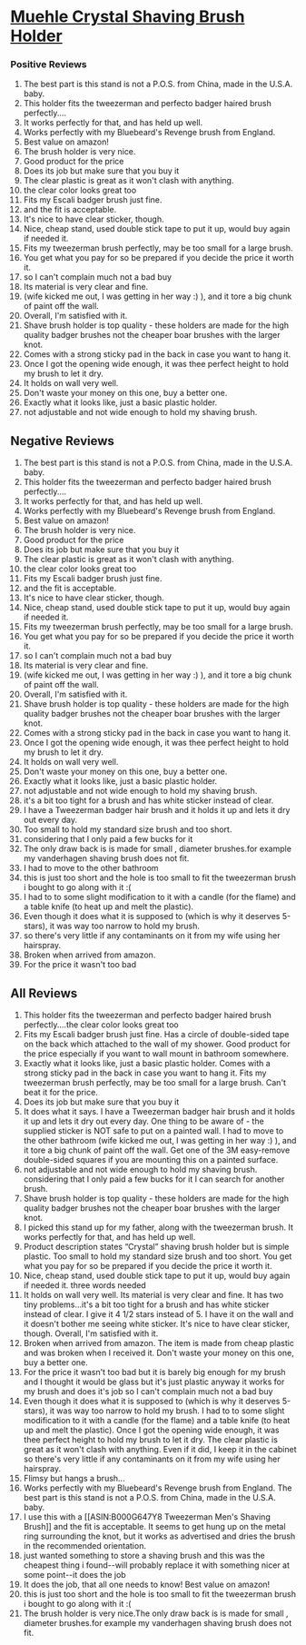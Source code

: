 # [Muehle Crystal Shaving Brush Holder](https://products.checkmycream.com/products/Muehle-Crystal-Shaving-Brush-Holder.html)

### Positive Reviews

<ol>
      <li>The best part is this stand is not a P.O.S. from China, made in the U.S.A. baby.</li>
      <li>This holder fits the tweezerman and perfecto badger haired brush perfectly....</li>
      <li>It works perfectly for that, and has held up well.</li>
      <li>Works perfectly with my Bluebeard&#x27;s Revenge brush from England.</li>
      <li>Best value on amazon!</li>
      <li>The brush holder is very nice.</li>
      <li>Good product for the price</li>
      <li>Does its job but make sure that you buy it</li>
      <li>The clear plastic is great as it won&#x27;t clash with anything.</li>
      <li>the clear color looks great too</li>
      <li>Fits my Escali badger brush just fine.</li>
      <li>and the fit is acceptable.</li>
      <li>It&#x27;s nice to have clear sticker, though.</li>
      <li>Nice, cheap stand, used double stick tape to put it up, would buy again if needed it.</li>
      <li>Fits my tweezerman brush perfectly, may be too small for a large brush.  </li>
      <li>You get what you pay for so be prepared if you decide the price it worth it.</li>
      <li>so I can&#x27;t complain much not a bad buy</li>
      <li>Its material is very clear and fine.</li>
      <li>(wife kicked me out, I was getting in her way :)  ), and it tore a big chunk of paint off the wall.  </li>
      <li>Overall, I&#x27;m satisfied with it.</li>
      <li>Shave brush holder is top quality - these holders are made for the high quality badger brushes not the cheaper boar brushes with the larger knot.</li>
      <li>Comes with a strong sticky pad in the back in case you want to hang it.  </li>
      <li>Once I got the opening wide enough, it was thee perfect height to hold my brush to let it dry.</li>
      <li>It holds on wall very well.</li>
      <li>Don&#x27;t waste your money on this one, buy a better one.</li>
      <li>Exactly what it looks like, just a basic plastic holder.  </li>
      <li>not adjustable and not wide enough to hold my shaving brush.  </li>
</ol>


<h2>Negative Reviews</h2>
<ol>
<li> The best part is this stand is not a P.O.S. from China, made in the U.S.A. baby.</li>
<li> This holder fits the tweezerman and perfecto badger haired brush perfectly....</li>
<li> It works perfectly for that, and has held up well.</li>
<li> Works perfectly with my Bluebeard&#x27;s Revenge brush from England.</li>
<li> Best value on amazon!</li>
<li> The brush holder is very nice.</li>
<li> Good product for the price</li>
<li> Does its job but make sure that you buy it</li>
<li> The clear plastic is great as it won&#x27;t clash with anything.</li>
<li> the clear color looks great too</li>
<li> Fits my Escali badger brush just fine.</li>
<li> and the fit is acceptable.</li>
<li> It&#x27;s nice to have clear sticker, though.</li>
<li> Nice, cheap stand, used double stick tape to put it up, would buy again if needed it.</li>
<li> Fits my tweezerman brush perfectly, may be too small for a large brush.  </li>
<li> You get what you pay for so be prepared if you decide the price it worth it.</li>
<li> so I can&#x27;t complain much not a bad buy</li>
<li> Its material is very clear and fine.</li>
<li> (wife kicked me out, I was getting in her way :)  ), and it tore a big chunk of paint off the wall.  </li>
<li> Overall, I&#x27;m satisfied with it.</li>
<li> Shave brush holder is top quality - these holders are made for the high quality badger brushes not the cheaper boar brushes with the larger knot.</li>
<li> Comes with a strong sticky pad in the back in case you want to hang it.  </li>
<li> Once I got the opening wide enough, it was thee perfect height to hold my brush to let it dry.</li>
<li> It holds on wall very well.</li>
<li> Don&#x27;t waste your money on this one, buy a better one.</li>
<li> Exactly what it looks like, just a basic plastic holder.  </li>
<li> not adjustable and not wide enough to hold my shaving brush.  </li>
<li> it&#x27;s a bit too tight for a brush and has white sticker instead of clear.</li>
<li> I have a Tweezerman badger hair brush and it holds it up and lets it dry out every day.  </li>
<li> Too small to hold my standard size brush and too short.</li>
<li> considering that I only paid a few bucks for it</li>
<li> The only draw back is is made for small , diameter brushes.for example my vanderhagen shaving brush does not fit.</li>
<li> I had to move to the other bathroom</li>
<li> this is just too short and the hole is too small to fit the tweezerman brush i bought to go along with it :(</li>
<li> I had to to some slight modification to it with a candle (for the flame) and a table knife (to heat up and melt the plastic).</li>
<li> Even though it does what it is supposed to (which is why it deserves 5-stars), it was way too narrow to hold my brush.</li>
<li> so there&#x27;s very little if any contaminants on it from my wife using her hairspray.</li>
<li> Broken when arrived from amazon.</li>
<li> For the price it wasn&#x27;t too bad</li>
</ol>

<h2>All Reviews</h2>

<ol>
    <li> This holder fits the tweezerman and perfecto badger haired brush perfectly....the clear color looks great too</li>
    <li> Fits my Escali badger brush just fine. Has a circle of double-sided tape on the back which attached to the wall of my shower. Good product for the price especially if you want to wall mount in bathroom somewhere.</li>
    <li> Exactly what it looks like, just a basic plastic holder.  Comes with a strong sticky pad in the back in case you want to hang it.  Fits my tweezerman brush perfectly, may be too small for a large brush.  Can&#x27;t beat it for the price.</li>
    <li> Does its job but make sure that you buy it</li>
    <li> It does what it says.  I have a Tweezerman badger hair brush and it holds it up and lets it dry out every day.  One thing to be aware of - the supplied sticker is NOT safe to put on a painted wall.  I had to move to the other bathroom (wife kicked me out, I was getting in her way :)  ), and it tore a big chunk of paint off the wall.  Get one of the 3M easy-remove double-sided squares if you are mounting this on a painted surface.</li>
    <li> not adjustable and not wide enough to hold my shaving brush.  considering that I only paid a few bucks for it I can search for another brush.</li>
    <li> Shave brush holder is top quality - these holders are made for the high quality badger brushes not the cheaper boar brushes with the larger knot.</li>
    <li> I picked this stand up for my father, along with the tweezerman brush. It works perfectly for that, and has held up well.</li>
    <li> Product description states “Crystal” shaving brush holder but is simple plastic. Too small to hold my standard size brush and too short. You get what you pay for so be prepared if you decide the price it worth it.</li>
    <li> Nice, cheap stand, used double stick tape to put it up, would buy again if needed it. three words needed</li>
    <li> It holds on wall very well. Its material is very clear and fine. It has two tiny problems...it&#x27;s a bit too tight for a brush and has white sticker instead of clear. I give it 4 1/2 stars instead of 5. I have it on the wall and it doesn&#x27;t bother me seeing white sticker. It&#x27;s nice to have clear sticker, though. Overall, I&#x27;m satisfied with it.</li>
    <li> Broken when arrived from amazon. The item is made from cheap plastic and was broken when I received it. Don&#x27;t waste your money on this one, buy a better one.</li>
    <li> For the price it wasn&#x27;t too bad but it is barely big enough for my brush and I thought it would be glass but it&#x27;s just plastic anyway it works for my brush and does it&#x27;s job so I can&#x27;t complain much not a bad buy</li>
    <li> Even though it does what it is supposed to (which is why it deserves 5-stars), it was way too narrow to hold my brush. I had to to some slight modification to it with a candle (for the flame) and a table knife (to heat up and melt the plastic). Once I got the opening wide enough, it was thee perfect height to hold my brush to let it dry. The clear plastic is great as it won&#x27;t clash with anything. Even if it did, I keep it in the cabinet so there&#x27;s very little if any contaminants on it from my wife using her hairspray.</li>
    <li> Flimsy but hangs a brush...</li>
    <li> Works perfectly with my Bluebeard&#x27;s Revenge brush from England. The best part is this stand is not a P.O.S. from China, made in the U.S.A. baby.</li>
    <li> I use this with a [[ASIN:B000G647Y8 Tweezerman  Men&#x27;s Shaving Brush]] and the fit is acceptable. It seems to get hung up on the metal ring surrounding the knot, but it works as advertised and dries the brush in the recommended orientation.</li>
    <li> just wanted something to store a shaving brush and this was the cheapest thing i found--will probably replace it with something nicer at some point--it does the job</li>
    <li> It does the job, that all one needs to know!  Best value on amazon!</li>
    <li> this is just too short and the hole is too small to fit the tweezerman brush i bought to go along with it :(</li>
    <li> The brush holder is very nice.The only draw back is is made for small , diameter brushes.for example my vanderhagen shaving brush does not fit.</li>
</ol>




